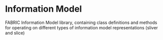 # Information Model
FABRIC Information Model library, containing class definitions and methods for operating
on different types of information model representations (sliver and slice)


